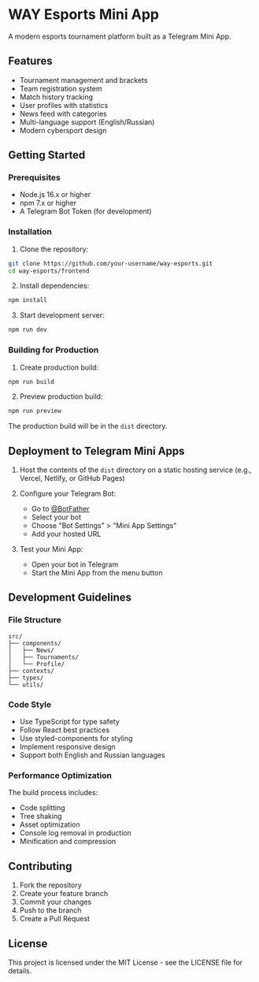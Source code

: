 # WAY Esports Mini App

A modern esports tournament platform built as a Telegram Mini App.

## Features

- Tournament management and brackets
- Team registration system
- Match history tracking
- User profiles with statistics
- News feed with categories
- Multi-language support (English/Russian)
- Modern cybersport design

## Getting Started

### Prerequisites

- Node.js 16.x or higher
- npm 7.x or higher
- A Telegram Bot Token (for development)

### Installation

1. Clone the repository:
```bash
git clone https://github.com/your-username/way-esports.git
cd way-esports/frontend
```

2. Install dependencies:
```bash
npm install
```

3. Start development server:
```bash
npm run dev
```

### Building for Production

1. Create production build:
```bash
npm run build
```

2. Preview production build:
```bash
npm run preview
```

The production build will be in the `dist` directory.

## Deployment to Telegram Mini Apps

1. Host the contents of the `dist` directory on a static hosting service (e.g., Vercel, Netlify, or GitHub Pages)

2. Configure your Telegram Bot:
   - Go to [@BotFather](https://t.me/BotFather)
   - Select your bot
   - Choose "Bot Settings" > "Mini App Settings"
   - Add your hosted URL

3. Test your Mini App:
   - Open your bot in Telegram
   - Start the Mini App from the menu button

## Development Guidelines

### File Structure

```
src/
├── components/
│   ├── News/
│   ├── Tournaments/
│   └── Profile/
├── contexts/
├── types/
└── utils/
```

### Code Style

- Use TypeScript for type safety
- Follow React best practices
- Use styled-components for styling
- Implement responsive design
- Support both English and Russian languages

### Performance Optimization

The build process includes:
- Code splitting
- Tree shaking
- Asset optimization
- Console log removal in production
- Minification and compression

## Contributing

1. Fork the repository
2. Create your feature branch
3. Commit your changes
4. Push to the branch
5. Create a Pull Request

## License

This project is licensed under the MIT License - see the LICENSE file for details. 